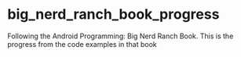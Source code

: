 big_nerd_ranch_book_progress
============================

Following the Android Programming: Big Nerd Ranch Book. This is the progress from the code examples in that book
